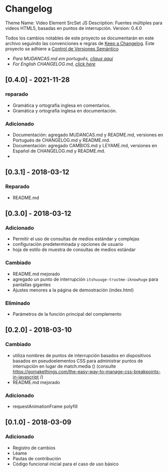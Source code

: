 # Changelog
Theme Name: Video Element SrcSet JS
Description: Fuentes múltiples para videos HTML5, basadas en puntos de interrupción.
Version: 0.4.0

Todos los cambios notables de este proyecto se documentarán en este archivo seguindo las convenciones e regras de [Keep a Changelog](https://keepachangelog.com/es-ES/1.0.0/).
Este proyecto se adhiere a [Control de Versiones Semántico](https://semver.org/lang/es/)

- _Para MUDANCAS.md em português, [clique aqui](MUDANCAS.md)_
- _For English CHANGELOG.md, [click here](CHANGELOG.md)_

## [0.4.0] - 2021-11-28

### reparado
- Gramática y ortografía inglesa en comentarios.
- Gramática y ortografía inglesa en documentación.

### Adicionado
- Documentación: agregado MUDANCAS.md y README.md, versiones en Portugués de CHANGELOG.md y README.md.
- Documentación: agregado CAMBIOS.md y LEYAME.md, versiones en Español de CHANGELOG.md y README.md.
-
## [0.3.1] - 2018-03-12

### Reparado
- README.md

## [0.3.0] - 2018-03-12

### Adicionado
- Permitir el uso de consultas de medios estándar y complejas
- configuración predeterminada y opciones de usuario
- hoja de estilo de muestra de consultas de medios estándar

### Cambiado
- README.md mejorado
- agregado un punto de interrupción `itshuuuge-trustme-iknowhuge` para pantallas gigantes
- Ajustes menores a la página de demostración (index.html)

### Eliminado
- Parámetros de la función principal del complemento

## [0.2.0] - 2018-03-10

### Cambiado
- utiliza nombres de puntos de interrupción basados en dispositivos basados en pseudoelementos CSS para administrar puntos de interrupción en lugar de match.media () (consulte https://gomakethings.com/the-easy-way-to-manage-css-breakpoints-in-javascript /)
- README.md mejorado

### Adicionado
- requestAnimationFrame polyfill

## [0.1.0] - 2018-03-09

### Adicionado
- Registro de cambios
- Léame
- Pautas de contribución
- Código funcional inicial para el caso de uso básico
